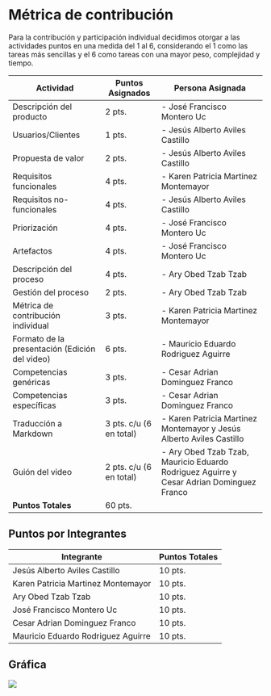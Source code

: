 # Métrica de contribución
Para la contribución y participación individual decidimos otorgar a las actividades puntos en una medida del 1 al 6, considerando el 1 como las tareas más sencillas y el 6 como tareas con una mayor peso, complejidad y tiempo.

|Actividad|Puntos Asignados|Persona Asignada|
|--|--|--|
|Descripción del producto|2 pts.|- José Francisco Montero Uc||
|Usuarios/Clientes|1 pts.|- Jesús Alberto Aviles Castillo||
|Propuesta de valor|2 pts.|- Jesús Alberto Aviles Castillo|
|Requisitos funcionales|4 pts.|- Karen Patricia Martinez Montemayor|
|Requisitos no-funcionales|4 pts.|- Jesús Alberto Aviles Castillo|
|Priorización|4 pts.|- José Francisco Montero Uc|
|Artefactos|4 pts.|- José Francisco Montero Uc|
|Descripción del proceso|4 pts.|- Ary Obed Tzab Tzab|
|Gestión del proceso|2 pts.|- Ary Obed Tzab Tzab|
|Métrica de contribución individual|3 pts.|- Karen Patricia Martinez Montemayor|
|Formato de la presentación (Edición del video)|6 pts.|- Mauricio Eduardo Rodriguez Aguirre|
|Competencias genéricas|3 pts.|- Cesar Adrian Dominguez Franco|
|Competencias específicas|3 pts.|- Cesar Adrian Dominguez Franco|
|Traducción a Markdown|3 pts. c/u (6 en total)|- Karen Patricia Martinez Montemayor y Jesús Alberto Aviles Castillo
|Guión del video|2 pts. c/u (6 en total)|- Ary Obed Tzab Tzab, Mauricio Eduardo Rodriguez Aguirre y Cesar Adrian Dominguez Franco
|**Puntos Totales**|60 pts.||


## Puntos por Integrantes
|Integrante|Puntos Totales|
|---|---
|Jesús Alberto Aviles Castillo|10 pts.
|Karen Patricia Martinez Montemayor|10 pts.
|Ary Obed Tzab Tzab|10 pts.
|José Francisco Montero Uc|10 pts.
|Cesar Adrian Dominguez Franco|10 pts.
|Mauricio Eduardo Rodriguez Aguirre|10 pts.

## Gráfica

![](https://33333.cdn.cke-cs.com/kSW7V9NHUXugvhoQeFaf/images/986344c3385fede07f206323c548380ab65cd88617b39682.png)

